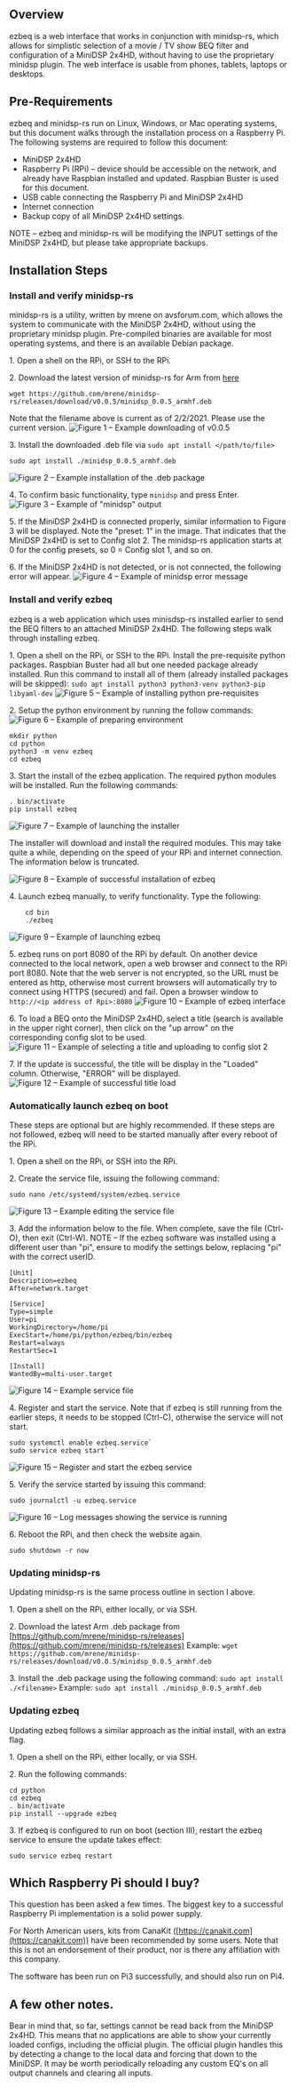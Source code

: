 ## Overview

ezbeq is a web interface that works in conjunction with minidsp-rs, which allows for simplistic selection of a movie / TV show BEQ filter and configuration of a MiniDSP 2x4HD, without having to use the proprietary minidsp plugin. The web interface is usable from phones, tablets, laptops or desktops.

## Pre-Requirements

ezbeq and minidsp-rs run on Linux, Windows, or Mac operating systems, but this document walks through the installation process on a Raspberry Pi. The following systems are required to follow this document:

- MiniDSP 2x4HD
- Raspberry Pi (RPi) – device should be accessible on the network, and already have Raspbian installed and updated. Raspbian Buster is used for this document.
- USB cable connecting the Raspberry Pi and MiniDSP 2x4HD
- Internet connection
- Backup copy of all MiniDSP 2x4HD settings.

NOTE – ezbeq and minidsp-rs will be modifying the INPUT settings of the MiniDSP 2x4HD, but please take appropriate backups.

## Installation Steps

### Install and verify minidsp-rs

minidsp-rs is a utility, written by mrene on avsforum.com, which allows the system to communicate with the MiniDSP 2x4HD, without using the proprietary minidsp plugin. Pre-compiled binaries are available for most operating systems, and there is an available Debian package.

1\. Open a shell on the RPi, or SSH to the RPi.

2\. Download the latest version of minidsp-rs for Arm from [here](https://github.com/mrene/minidsp-rs/releases)
``` 
wget https://github.com/mrene/minidsp-rs/releases/download/v0.0.5/minidsp_0.0.5_armhf.deb
```
Note that the filename above is current as of 2/2/2021. Please use the current version.
![Figure 1 – Example downloading of v0.0.5](./img/ezbeq-01.png)

3\. Install the downloaded .deb file via `sudo apt install </path/to/file>`
```
sudo apt install ./minidsp_0.0.5_armhf.deb
```
![Figure 2 – Example installation of the .deb package](./img/ezbeq-02.png)

4\. To confirm basic functionality, type `minidsp` and press Enter.
![Figure 3 – Example of &quot;minidsp&quot; output](./img/ezbeq-03.png)

5\. If the MiniDSP 2x4HD is connected properly, similar information to Figure 3 will be displayed. Note the &quot;preset: 1&quot; in the image. That indicates that the MiniDSP 2x4HD is set to Config slot 2. The minidsp-rs application starts at 0 for the config presets, so 0 = Config slot 1, and so on.

6\. If the MiniDSP 2x4HD is not detected, or is not connected, the following error will appear.
![Figure 4 – Example of minidsp error message](./img/ezbeq-04.png)

### Install and verify ezbeq

ezbeq is a web application which uses minisdsp-rs installed earlier to send the BEQ filters to an attached MiniDSP 2x4HD. The following steps walk through installing ezbeq.

1\. Open a shell on the RPi, or SSH to the RPi.
Install the pre-requisite python packages. Raspbian Buster had all but one needed package already installed. Run this command to install all of them (already installed packages will be skipped): `sudo apt install python3 python3-venv python3-pip libyaml-dev`
![Figure 5 – Example of installing python pre-requisites](./img/ezbeq-05.png)

2\. Setup the python environment by running the follow commands:
 ![Figure 6 – Example of preparing environment](./img/ezbeq-06.png)
```
mkdir python
cd python
python3 -m venv ezbeq
cd ezbeq
```

3\. Start the install of the ezbeq application. The required python modules will be installed. Run the following commands:
```
. bin/activate
pip install ezbeq
```  
![Figure 7 – Example of launching the installer](./img/ezbeq-07.png)

The installer will download and install the required modules. This may take quite a while, depending on the speed of your RPi and internet connection. The information below is truncated.

![Figure 8 – Example of successful installation of ezbeq](./img/ezbeq-08.png)

4\. Launch ezbeq manually, to verify functionality. Type the following:
```
    cd bin
    ./ezbeq
```
![Figure 9 – Example of launching ezbeq](./img/ezbeq-09.png)

5\. ezbeq runs on port 8080 of the RPi by default. On another device connected to the local network, open a web browser and connect to the RPi port 8080. Note that the web server is not encrypted, so the URL must be entered as http, otherwise most current browsers will automatically try to connect using HTTPS (secured) and fail.
Open a browser window to `http://<ip address of Rpi>:8080`
![Figure 10 – Example of ezbeq interface](./img/ezbeq-10.png)

6\. To load a BEQ onto the MiniDSP 2x4HD, select a title (search is available in the upper right corner), then click on the &quot;up arrow&quot; on the corresponding config slot to be used.
![Figure 11 – Example of selecting a title and uploading to config slot 2](./img/ezbeq-11.png)

7\. If the update is successful, the title will be display in the &quot;Loaded&quot; column. Otherwise, &quot;ERROR&quot; will be displayed.
![Figure 12 – Example of successful title load](./img/ezbeq-12.png)

### Automatically launch ezbeq on boot

These steps are optional but are highly recommended. If these steps are not followed, ezbeq will need to be started manually after every reboot of the RPi.

1\. Open a shell on the RPi, or SSH into the RPi.

2\. Create the service file, issuing the following command:
```
sudo nano /etc/systemd/system/ezbeq.service
```
![Figure 13 – Example editing the service file](./img/ezbeq-13.png)

3\. Add the information below to the file. When complete, save the file (Ctrl-O), then exit (Ctrl-W).
NOTE – If the ezbeq software was installed using a different user than &quot;pi&quot;, ensure to modify the settings below, replacing &quot;pi&quot; with the correct userID.
```
[Unit]
Description=ezbeq
After=network.target
    
[Service]
Type=simple
User=pi
WorkingDirectory=/home/pi
ExecStart=/home/pi/python/ezbeq/bin/ezbeq
Restart=always
RestartSec=1

[Install]
WantedBy=multi-user.target
```
![Figure 14 – Example service file](./img/ezbeq-14.png)

4\. Register and start the service. Note that if ezbeq is still running from the earlier steps, it needs to be stopped (Ctrl-C), otherwise the service will not start.
```
sudo systemctl enable ezbeq.service`
sudo service ezbeq start`
```
![Figure 15 – Register and start the ezbeq service](./img/ezbeq-15.png)

5\. Verify the service started by issuing this command:
```
sudo journalctl -u ezbeq.service
```
![Figure 16 – Log messages showing the service is running](./img/ezbeq-16.png)

6\. Reboot the RPi, and then check the website again.
```
sudo shutdown -r now
```

### Updating minidsp-rs

Updating minidsp-rs is the same process outline in section I above.

1\. Open a shell on the RPi, either locally, or via SSH.

2\. Download the latest Arm .deb package from [https://github.com/mrene/minidsp-rs/releases](https://github.com/mrene/minidsp-rs/releases)
Example: `wget https://github.com/mrene/minidsp-rs/releases/download/v0.0.5/minidsp_0.0.5_armhf.deb`

3\. Install the .deb package using the following command: `sudo apt install ./<filename>`
Example: `sudo apt install ./minidsp_0.0.5_armhf.deb`

### Updating ezbeq

Updating ezbeq follows a similar approach as the initial install, with an extra flag.

1\. Open a shell on the RPi, either locally, or via SSH.

2\. Run the following commands:
```
cd python
cd ezbeq
. bin/activate
pip install --upgrade ezbeq
```

3\. If ezbeq is configured to run on boot (section III), restart the ezbeq service to ensure the update takes effect:
```
sudo service ezbeq restart
```

## Which Raspberry Pi should I buy?

This question has been asked a few times. The biggest key to a successful Raspberry Pi implementation is a solid power supply.

For North American users, kits from CanaKit ([https://canakit.com](https://canakit.com)) have been recommended by some users. Note that this is not an endorsement of their product, nor is there any affiliation with this company.

The software has been run on Pi3 successfully, and should also run on Pi4.

## A few other notes.

Bear in mind that, so far, settings cannot be read back from the MiniDSP 2x4HD. This means that no applications are able to show your currently loaded configs, including the official plugin. The official plugin handles this by detecting a change to the local data and forcing that down to the MiniDSP. It may be worth periodically reloading any custom EQ&#39;s on all output channels and clearing all inputs.